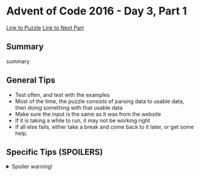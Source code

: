 # Advent of Code 2016 - Day 3, Part 1

[Link to Puzzle](https://adventofcode.com/2016/day/3)
[Link to Next Part](https://github.com/CodingAP/unofficial-aoc-syllabus/blob/main/years/2016/day3/part2.md)

## Summary
summary

## General Tips
- Test often, and test with the examples
- Most of the time, the puzzle consists of parsing data to usable data, then doing something with that usable data
- Make sure the input is the same as it was from the website
- If it is taking a while to run, it may not be working right
- If all else fails, either take a break and come back to it later, or get some help.

## Specific Tips (SPOILERS)
<details> <summary>Spoiler warning!</summary>

specific tips

</details>